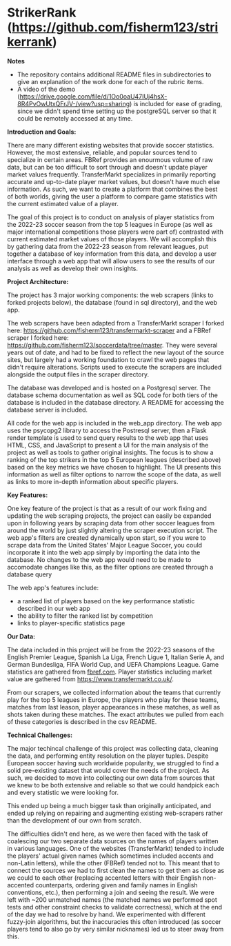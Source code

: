 # StrikerRank (https://github.com/fisherm123/strikerrank)

**Notes**

* The repository contains additional README files in subdirectories to give an explanation of the work done for each of the rubric items.
* A video of the demo (https://drive.google.com/file/d/1Oo0oaU47IUj4hsX-8R4PvOwUtxQFrJV-/view?usp=sharing) is included for ease of grading, since we didn't spend time setting up the postgreSQL server so that it could be remotely accessed at any time.
  
**Introduction and Goals:**

There are many different existing websites that provide soccer statistics. However, the most extensive, reliable, and popular sources tend to specialize in certain areas. FBRef provides an enourmous volume of raw data, but can be too difficult to sort through and doesn't update player market values frequently. TransferMarkt specializes in primarily reporting accurate and up-to-date player market values, but doesn't have much else information. As such, we want to create a platform that combines the best of both worlds, giving the user a platform to compare game statistics with the current estimated value of a player.

The goal of this project is to conduct on analysis of player statistics from the 2022-23 soccer season from the top 5 leagues in Europe (as well as major international competitions those players were part of) contrasted with current estimated market values of those players. We will accomplish this by gathering data from the 2022-23 season from relevant leagues, put together a database of key information from this data, and develop a user interface through a web app that will allow users to see the results of our analysis as well as develop their own insights.

**Project Architecture:**

The project has 3 major working components: the web scrapers (links to forked projects below), the database (found in sql directory), and the web app. 

The web scrapers have been adapted from a TransferMarkt scraper I forked here: https://github.com/fisherm123/transfermarkt-scraper and a FBRef scraper I forked here: https://github.com/fisherm123/soccerdata/tree/master. They were several years out of date, and had to be fixed to reflect the new layout of the source sites, but largely had a working foundation to crawl the web pages that didn't require alterations. Scripts used to execute the scrapers are included alongside the output files in the scraper directory.

The database was developed and is hosted on a Postgresql server. The database schema documentation as well as SQL code for both tiers of the database is included in the database directory. A README for accessing the database server is included.

All code for the web app is included in the web_app directory. The web app uses the psycopg2 library to access the Postresql server, then a Flask render template is used to send query results to the web app that uses HTML, CSS, and JavaScript to present a UI for the main analysis of the project as well as tools to gather original insights. The focus is to show a ranking of the top strikers in the top 5 European leagues (described above) based on the key metrics we have chosen to highlight. The UI presents this information as well as filter options to narrow the scope of the data, as well as links to more in-depth information about specific players.

**Key Features:**

One key feature of the project is that as a result of our work fixing and updating the web scraping projects, the project can easily be expanded upon in following years by scraping data from other soccer leagues from around the world by just slightly altering the scraper execution script. The web app's filters are created dynamically upon start, so if you were to scrape data from the United States' Major League Soccer, you could incorporate it into the web app simply by importing the data into the database. No changes to the web app would need to be made to accomodate changes like this, as the filter options are created through a database query

The web app's features include:
  * a ranked list of players based on the key performance statistic described in our web app
  * the ability to filter the ranked list by competition
  * links to player-specific statistics page

**Our Data:**

The data included in this project will be from the 2022-23 seasons of the English Premier League, Spanish La Liga, French Ligue 1, Italian Serie A, and German Bundesliga, FIFA World Cup, and UEFA Champions League. Game statistics are gathered from [fbref.com](https://fbref.com/en/comps/). Player statistics including market value are gathered from https://www.transfermarkt.co.uk/.

From our scrapers, we collected information about the teams that currently play for the top 5 leagues in Europe, the players who play for these teams, matches from last leason, player appearances in these matches, as well as shots taken during these matches. The exact attributes we pulled from each of these categories is described in the csv README.

**Technical Challenges:**

The major techincal challenge of this project was collecting data, cleaning the data, and performing entity resolution on the player tuples. Despite European soccer having such worldwide popularity, we struggled to find a solid pre-existing dataset that would cover the needs of the project. As such, we decided to move into collecting our own data from sources that we knew to be both extensive and reliable so that we could handpick each and every statistic we were looking for.

This ended up being a much bigger task than originally anticipated, and ended up relying on repairing and augmenting existing web-scrapers rather than the development of our own from scratch. 

The difficulties didn't end here, as we were then faced with the task of coalescing our two separate data sources on the names of players written in various languages. One of the websites (TransferMarkt) tended to include the players' actual given names (which sometimes included accents and non-Latin letters), while the other (FBRef) tended not to. This meant that to connect the sources we had to first clean the names to get them as close as we could to each other (replacing accented letters with their English non-accented counterparts, ordering given and family names in English conventions, etc.), then performing a join and seeing the result. We were left with ~200 unmatched names (the matched names we performed spot tests and other constraint checks to validate correctness), which at the end of the day we had to resolve by hand. We experimented with different fuzzy-join algorithms, but the inaccuracies this often introduced (as soccer players tend to also go by very similar nicknames) led us to steer away from this. 
